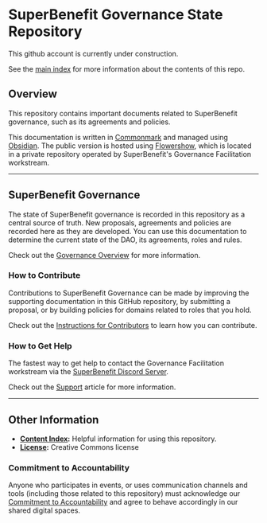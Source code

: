 # SuperBenefit Governance State Repository

This github account is currently under construction.

See the [main index](/index.md) for more information about the contents of this repo.

## Overview

This repository contains important documents related to SuperBenefit governance, such as its agreements and policies.

This documentation is written in [Commonmark](https://commonmark.org/) and managed using [Obsidian](https://obsidian.md/). The public version is hosted using [Flowershow](https://flowershow.app/), which is located in a private repository operated by SuperBenefit's Governance Facilitation workstream.

---

## SuperBenefit Governance

The state of SuperBenefit governance is recorded in this repository as a central source of truth. New proposals, agreements and policies are recorded here as they are developed. You can use this documentation to determine the current state of the DAO, its agreements, roles and rules.

Check out the [Governance Overview](.github\GOVERNANCE.md) for more information.

### How to Contribute

Contributions to SuperBenefit Governance can be made by improving the supporting documentation in this GitHub repository, by submitting a proposal, or by building policies for domains related to roles that you hold.

Check out the [Instructions for Contributors](.github\CONTRIBUTING.md) to learn how you can contribute.

### How to Get Help

The fastest way to get help to contact the Governance Facilitation workstream via the [SuperBenefit Discord Server](https://discord.gg/XFAYCNNmXj).

Check out the [Support](.github\SUPPORT.md) article for more information.

---

## Other Information

- **[Content Index](/index.md/):** Helpful information for using this repository.
- **[License](LICENSE.md):** Creative Commons license

### Commitment to Accountability

Anyone who participates in events, or uses communication channels and tools (including those related to this repository) must acknowledge our [Commitment to Accountability](.github\CODE_OF_CONDUCT.md) and agree to behave accordingly in our shared digital spaces.

